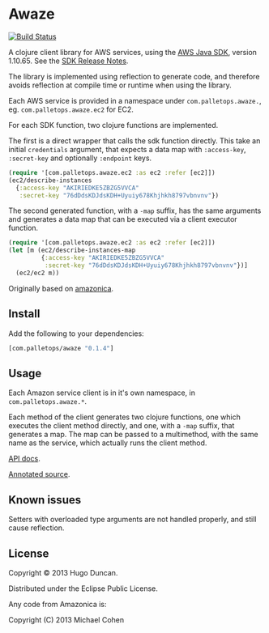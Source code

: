 # Awaze

[![Build Status](https://travis-ci.org/pallet/awaze.svg?branch=master)](https://travis-ci.org/pallet/awaze)

A clojure client library for AWS services, using the
[AWS Java SDK][awssdk], version 1.10.65.  See the
[SDK Release Notes][awssdk-release-notes].

The library is implemented using reflection to generate code, and therefore avoids
reflection at compile time or runtime when using the library.


Each AWS service is provided in a namespace under
`com.palletops.awaze.`, eg.  `com.palletops.awaze.ec2` for
EC2.

For each SDK function, two clojure functions are implemented.

The first is a direct wrapper that calls the sdk function directly.
This take an initial `credentials` argument, that expects a data map
with `:access-key`, `:secret-key` and optionally `:endpoint` keys.

```clj
(require '[com.palletops.awaze.ec2 :as ec2 :refer [ec2]])
(ec2/describe-instances
  {:access-key "AKIRIEDKE5ZBZG5VVCA"
   :secret-key "76dDdsKDJdsKDH+Uyuiy678Khjhkh8797vbnvnv"})
```

The second generated function, with a `-map` suffix, has the same
arguments and generates a data map that can be executed via a client
executor function.

```clj
(require '[com.palletops.awaze.ec2 :as ec2 :refer [ec2]])
(let [m (ec2/describe-instances-map
         {:access-key "AKIRIEDKE5ZBZG5VVCA"
          :secret-key "76dDdsKDJdsKDH+Uyuiy678Khjhkh8797vbnvnv"})]
  (ec2/ec2 m))
```

Originally based on [amazonica][amazonica].

## Install

Add the following to your dependencies:

```clj
[com.palletops/awaze "0.1.4"]
```

## Usage

Each Amazon service client is in it's own namespace, in
`com.palletops.awaze.*`.

Each method of the client generates two clojure functions, one which executes
the client method directly, and one, with a `-map` suffix, that generates a map.
The map can be passed to a multimethod, with the same name as the service, which
actually runs the client method.

[API docs](http:/pallet.github.com/awaze/0.1/api/index.html).

[Annotated source](http:/pallet.github.com/awaze/0.1/uberdoc.html).

## Known issues

Setters with overloaded type arguments are not handled properly, and still cause
reflection.

## License

Copyright © 2013 Hugo Duncan.

Distributed under the Eclipse Public License.

Any code from Amazonica is:

Copyright (C) 2013 Michael Cohen

[awssdk]: http://aws.amazon.com/sdkforjava/ "AWS Java SDK"
[awssdk-release-notes]: http://aws.amazon.com/releasenotes/Java?browse=1 "AWS Java SDK Release Notes"
[amazonica]: https://github.com/mcohen01/amazonica
